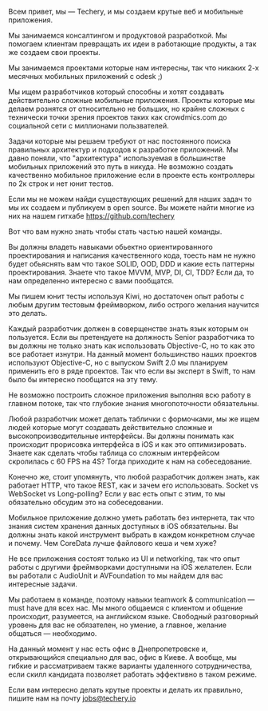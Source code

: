 Всем привет, мы — Techery, и мы создаем крутые веб и мобильные приложения.

Мы занимаемся консалтингом и продуктовой разработкой. Мы помогаем клиентам превращать их идеи в работающие продукты, а так же создаем свои проекты.

Мы занимаемся проектами которые нам интересны, так что никаких 2-х месячных мобильных приложений с odesk ;)

Мы ищем разработчиков который способны и хотят создавать действительно сложные мобильные приложения.
Проекты которые мы делаем рознятся от относительно не больших, но крайне сложных с технически точки зрения проектов таких как crowdmics.com до социальной сети с миллионами пользвателей.

Задачи которые мы решаем требуют от нас постоянного поиска правильных архитектур и подходов к разработке приложений.
Мы давно поняли, что "архитектура" используемая в большинстве мобильных приложений это путь в никуда. Не возможно создать качественно мобильное приложение если в проекте есть контроллеры по 2к строк и нет юнит тестов.

Если мы не можем найди существующих решений для наших задач то мы их создаем и публикуем в open source. Вы можете найти многие из них на нашем гитхабе https://github.com/techery

Вот что вам нужно знать чтобы стать частью нашей команды.

Вы должны владеть навыками обьектно ориентированного проектирования и написания качественного кода, тоесть нам не нужно будет обьяснять вам что такое SOLID, OOD, DDD и какие есть паттерны проектирования. Знаете что такое MVVM, MVP, DI, CI, TDD? Если да, то нам определенно интересно с вами пообщатся.

Мы пишем юнит тесты используя Kiwi, но достаточен опыт работы с любым другим тестовым фреймворком, либо острого желания научится это делать.

Каждый разработчик должен в соверщенстве знать язык которым он пользуется. Если вы претендуете на должность Senior разработчика то вы должны не только знать как использовать Objective-C, но то как это все работает изнутри.
На данный момент большинство наших проектов используют Objective-C, но с выпуском Swift 2.0 мы планируем применить его в ряде проектов. Так что если вы эксперт в Swift, то нам было бы интересно пообщатся на эту тему.

Не возможно построить сложное приложения выполняя всю работу в главном потоке, так что глубокие знания многопоточности обязательны.

Любой разработчик может делать таблички с формочками, мы же ищем людей которые могут создавать действительно сложные и высокопроизводительные интерфейсы. Вы должны понимать как происходит прорисовка интерфейса в iOS и как это оптимизировать. Знаете как сделать чтобы таблица со сложным интерфейсом скролилась с 60 FPS на 4S? Тогда приходите к нам на собеседование.

Конечно же, стоит упомянуть, что любой разработчик должен знать, как работает HTTP, что такое REST, как и зачем его использовать. Socket vs WebSocket vs Long-polling? Если у вас есть опыт с этим, то мы обязательно обсудим это на собеседовании.

Мобильное приложение должно уметь работать без интернета, так что знания систем хранения данных доступных в iOS обязательны. Вы должны знать какой инструмент выбрать в каждом конкретном случае и почему. Чем CoreData лучше файлового кеша и чем хуже?

Не все приложения состоят только из UI и networking, так что опыт работы с другими фреймворками доступными на iOS желателен. Если вы работали с AudioUnit и AVFoundation то мы найдем для вас интересные задачи.

Мы работаем в команде, поэтому навыки teamwork & communication — must have для всех нас. Мы много общаемся с клиентом и общение происходит, разумеется, на английском языке. Свободный разговорный уровень для вас не обязателен, но умение, а главное, желание общаться — необходимо.

На данный момент у нас есть офис в Днепропетровске и, открывающийся специально для вас, офис в Киеве. А вообще, мы гибкие и рассматриваем также варианты удаленного сотрудничества, если скилл кандидата позволяет работать эффективно в таком режиме.

Если вам интересно делать крутые проекты и делать их правильно, пишите нам на почту jobs@techery.io
